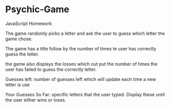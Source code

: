 # Psychic-Game
JavaScript Homework

The game randomly picks a letter and ask the user to
guess which letter the game chose.

The game has a title follow by the number of times te 
user has correctly guess the letter.

the game also displays the losses which out put the
number of times the user has failed to guess the
correctly letter.

Guesses left: number of guesses left which will update
each time a new letter is use

Your Guesses So Far: specific letters that the user typed. 
Display these until the user either wins or loses.